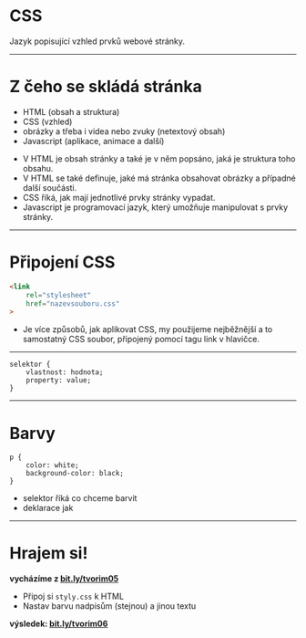 <!-- .slide: data-state="c-slide-inter" -->

# CSS

>>>
Jazyk popisující vzhled prvků webové stránky.

---

# Z čeho se skládá stránka

* HTML (obsah a struktura) <!-- .element: class="fragment" -->
* CSS (vzhled) <!-- .element: class="fragment" -->
* obrázky a třeba i videa nebo zvuky (netextový obsah) <!-- .element: class="fragment" -->
* Javascript (aplikace, animace a další) <!-- .element: class="fragment" -->

>>>
* V HTML je obsah stránky a také je v něm popsáno, jaká je struktura toho obsahu.
* V HTML se také definuje, jaké má stránka obsahovat obrázky a případné další součásti.
* CSS říká, jak mají jednotlivé prvky stránky vypadat.
* Javascript je programovací jazyk, který umožňuje manipulovat s prvky stránky.

---

# Připojení CSS

```html
<link 
	rel="stylesheet"
	href="nazevsouboru.css"
>
```
<!-- .element: class="c-text-lg stretch" -->

>>>
* Je více způsobů, jak aplikovat CSS, my použijeme nejběžnější a to samostatný CSS soubor, připojený pomocí tagu link v hlavičce.

---

<pre class="c-text-md fragment" contenteditable data-fragment-index="10"><code class="lang-css" data-noescape><span class="fragment" data-fragment-index="20">selektor</span><span class="fragment" data-fragment-index="30"> { </span>
	<span class="fragment" data-fragment-index="40">vlastnost</span><span class="fragment" data-fragment-index="50">:</span><span class="fragment" data-fragment-index="60"> hodnota</span><span class="fragment" data-fragment-index="70">;</span><span class="fragment" data-fragment-index="100">
	property: value;</span>
<span class="fragment" data-fragment-index="80">}</span>
</code></pre>

---

# Barvy

<pre class="c-text-md fragment" contenteditable data-fragment-index="10"><code class="lang-css" data-noescape><span class="fragment" data-fragment-index="20">p</span><span class="fragment" data-fragment-index="30"> { </span>
	<span class="fragment" data-fragment-index="40">color</span><span class="fragment" data-fragment-index="50">:</span><span class="fragment" data-fragment-index="60"> white</span><span class="fragment" data-fragment-index="70">;</span><span class="fragment" data-fragment-index="100">
	background-color: black;</span>
<span class="fragment" data-fragment-index="80">}</span>
</code></pre>

>>>
* selektor říká co chceme barvit
* deklarace jak

---

<!-- .slide: data-state="c-slide-task" -->

# Hrajem si!

**vycházíme z [bit.ly/tvorim05](http://bit.ly/tvorim05)**

* Připoj si `styly.css` k HTML
* Nastav barvu nadpisům (stejnou) a jinou textu

**výsledek: [bit.ly/tvorim06](http://bit.ly/tvorim06)** 
<!-- .element: class="c-text-xs" -->
